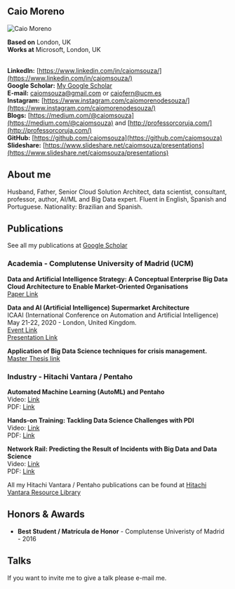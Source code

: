 ## Caio Moreno

![Caio Moreno](https://github.com/caiomsouza/my-resume/blob/master/photos/cmoreno-stonehenge-2019.jpg)


**Based on** London, UK <BR>
**Works at** Microsoft, London, UK <BR><BR>

**LinkedIn:** [https://www.linkedin.com/in/caiomsouza/](https://www.linkedin.com/in/caiomsouza/) <BR>
**Google Scholar:** [My Google Scholar](https://scholar.google.co.uk/citations?user=B9uHSyEAAAAJ&hl=en&oi=ao) <BR>
**E-mail:** caiomsouza@gmail.com or caiofern@ucm.es <BR>
**Instagram:** [https://www.instagram.com/caiomorenodesouza/](https://www.instagram.com/caiomorenodesouza/) <BR>
**Blogs:** [https://medium.com/@caiomsouza](https://medium.com/@caiomsouza) and [http://professorcoruja.com/](http://professorcoruja.com/) <BR>
**GitHub:** [https://github.com/caiomsouza](https://github.com/caiomsouza) <BR>
**Slideshare:** [https://www.slideshare.net/caiomsouza/presentations](https://www.slideshare.net/caiomsouza/presentations) <BR>


## About me
Husband, Father, Senior Cloud Solution Architect, data scientist, consultant, professor, author, AI/ML and Big Data expert. 
Fluent in English, Spanish and Portuguese. 
Nationality: Brazilian and Spanish.<BR>

## Publications
See all my publications at [Google Scholar](https://scholar.google.co.uk/citations?user=B9uHSyEAAAAJ&hl=en&oi=ao)

### Academia - Complutense University of Madrid (UCM)
<b>Data and Artificial Intelligence Strategy: A Conceptual Enterprise Big Data Cloud Architecture to Enable Market-Oriented Organisations</b><BR>
[Paper Link](https://dialnet.unirioja.es/servlet/articulo?codigo=7016832)<BR>

<b>Data and AI (Artificial Intelligence) Supermarket Architecture</b><BR>
ICAAI (International Conference on Automation and Artificial Intelligence) May 21-22, 2020 - London, United Kingdom.<BR>
[Event Link](https://artificialintelligence.annualcongress.com/renowned-speakers.php)<BR>
[Presentation Link](https://github.com/caiomsouza/my-resume/blob/master/publications/academia/ICAAI_vFinal_CM_16052020.pdf)<BR>

<b>Application of Big Data Science techniques for crisis management.</b>
[Master Thesis link](hhttps://eprints.ucm.es/40606/)<BR>


### Industry - Hitachi Vantara / Pentaho
<b>Automated Machine Learning (AutoML) and Pentaho </b><BR>
Video: [Link](https://www.hitachivantara.com/en-us/video/automated-machine-learning-pentaho.html)<BR>
PDF: [Link](https://www.hitachivantara.com/en-us/pdf/presentation/automated-machine-learning-pentaho-presentation.pdf)<BR>

<b>Hands-on Training: Tackling Data Science Challenges with PDI </b><BR>
Video: [Link](https://www.hitachivantara.com/en-us/video/hands-on-training-tackling-data-science-challenges-with-pdi-pentahoworld.html)<BR>
PDF: [Link](https://www.hitachivantara.com/en-us/pdf/training/tackling-data-science-challenges-with-pdi.pdf)<BR>

<b>Network Rail: Predicting the Result of Incidents with Big Data and Data Science<BR></b>
Video: [Link](https://www.hitachivantara.com/en-us/video/network-rail-predicting-result-of-incidents-with-big-data-data-science-pentahoworld.html)<BR>
PDF: [Link](https://www.hitachivantara.com/en-us/pdf/presentation/predicting-result-of-incidents-with-big-data-data-science-presentation.pdf)<BR>

All my Hitachi Vantara / Pentaho publications can be found at [Hitachi Vantara Resource Library](https://www.hitachivantara.com/en-us/news-resources/resources.html)


## Honors & Awards
- **Best Student / Matrícula de Honor** - Complutense Univeristy of Madrid - 2016

## Talks
If you want to invite me to give a talk please e-mail me.
